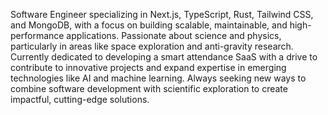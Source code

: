 Software Engineer specializing in Next.js, TypeScript, Rust, Tailwind CSS, and MongoDB, with a focus on building scalable, maintainable, and high-performance applications. Passionate about science and physics, particularly in areas like space exploration and anti-gravity research. Currently dedicated to developing a smart attendance SaaS with a drive to contribute to innovative projects and expand expertise in emerging technologies like AI and machine learning. Always seeking new ways to combine software development with scientific exploration to create impactful, cutting-edge solutions.
